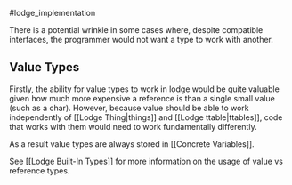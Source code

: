 #lodge_implementation 

There is a potential wrinkle in some cases where, despite compatible interfaces, the programmer would not want a type to work with another.

## Value Types
Firstly, the ability for value types to work in lodge would be quite valuable given how much more expensive a reference is than a single small value (such as a char). However, because value should be able to work independently of [[Lodge Thing|things]] and [[Lodge ttable|ttables]], code that works with them would need to work fundamentally differently.

As a result value types are always stored in [[Concrete Variables]].



See [[Lodge Built-In Types]] for more information on the usage of value vs reference types.